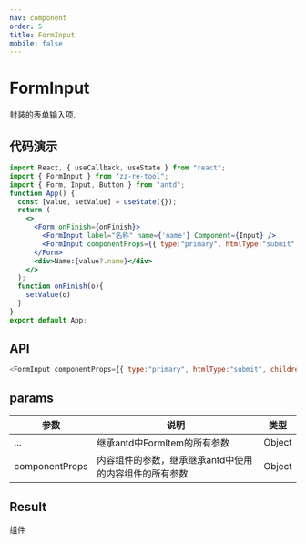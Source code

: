 ```yaml
---
nav: component
order: 5
title: FormInput
mobile: false
---
```

# FormInput

封装的表单输入项.

## 代码演示

```jsx
import React, { useCallback, useState } from "react";
import { FormInput } from "zz-re-tool";
import { Form, Input, Button } from "antd";
function App() {
  const [value, setValue] = useState({});
  return (
    <>
      <Form onFinish={onFinish}>
        <FormInput label="名称" name={'name'} Component={Input} />
        <FormInput componentProps={{ type:"primary", htmlType:"submit", children:'Submit' }} Component={Button} />
      </Form>
      <div>Name:{value?.name}</div>
    </>
  );
  function onFinish(o){
    setValue(o)
  }
}
export default App;
```

## API

```js
<FormInput componentProps={{ type:"primary", htmlType:"submit", children:'Submit' }} Component={Button} />
```

## params

| 参数           | 说明                                                   | 类型   |
| -------------- | ------------------------------------------------------ | ------ |
| ...            | 继承antd中FormItem的所有参数                           | Object |
| componentProps | 内容组件的参数，继承继承antd中使用的内容组件的所有参数 | Object |

## Result

组件

